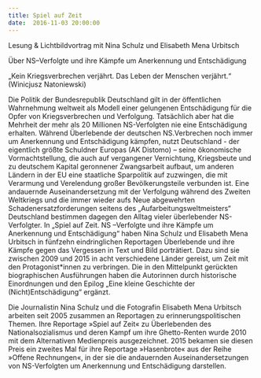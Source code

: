 ```yaml
---
title: Spiel auf Zeit
date:  2016-11-03 20:00:00
---
```


Lesung &amp; Lichtbildvortrag mit Nina Schulz und Elisabeth Mena Urbitsch



Über NS–Verfolgte und ihre Kämpfe um Anerkennung und Entschädigung

„Kein Kriegsverbrechen verjährt. Das Leben der Menschen verjährt.“ (Winicjusz Natoniewski)

Die Politik der Bundesrepublik Deutschland gilt in der öffentlichen Wahrnehmung weltweit als Modell einer gelungenen Entschädigung
für die Opfer von Kriegsverbrechen und Verfolgung. Tatsächlich aber hat die Mehrheit der mehr als 20 Millionen NS-Verfolgten
nie eine Entschädigung erhalten. Während Überlebende der deutschen NS.Verbrechen noch immer um Anerkennung und Entschädigung
kämpfen, nutzt Deutschland - der eigentlich größte Schuldner Europas (AK Distomo) – seine ökonomische Vormachtstellung, die
auch auf vergangener Vernichtung, Kriegsbeute und zu deutschem Kapital geronnener Zwangsarbeit aufbaut, um anderen Ländern
in der EU eine staatliche Sparpolitik auf zuzwingen, die mit Verarmung und Verelendung großer Bevölkerungsteile verbunden
ist. Eine andauernde Auseinandersetzung mit der Verfolgung während des Zweiten Weltkriegs und die immer wieder aufs Neue abgewehrten
Schadenersatzforderungen seitens des „Aufarbeitungsweltmeisters“ Deutschland bestimmen dagegen den Alltag vieler überlebender
NS-Verfolgter. In „Spiel auf Zeit. NS –Verfolgte und ihre Kämpfe um Anerkennung und Entschädigung“ haben Nina Schulz und Elisabeth
Mena Urbitsch in fünfzehn eindringlichen Reportagen Überlebende und ihre Kämpfe gegen das Vergessen in Text und Bild porträtiert.
Dazu sind sie zwischen 2009 und 2015 in acht verschiedene Länder gereist, um Zeit mit den Protagonist*innen zu verbringen.
Die in den Mittelpunkt gerückten biographischen Ausführungen haben die Autorinnen durch historische Einordnungen und den Epilog
„Eine kleine Geschichte der (Nicht)Entschädigung“ ergänzt.


Die Journalistin Nina Schulz und die Fotografin Elisabeth Mena Urbitsch arbeiten seit 2005 zusammen an Reportagen zu erinnerungspolitischen
Themen. Ihre Reportage »Spiel auf Zeit« zu Überlebenden des Nationalsozialismus und deren Kampf um ihre Ghetto-Renten wurde
2010 mit dem Alternativen Medienpreis ausgezeichnet. 2015 bekamen sie diesen Preis ein zweites Mal für ihre Reportage »Hasenbrote«
aus der Reihe »Offene Rechnungen«, in der sie die andauernden Auseinandersetzungen von NS-Verfolgten um Anerkennung und Entschädigung
darstellen.


